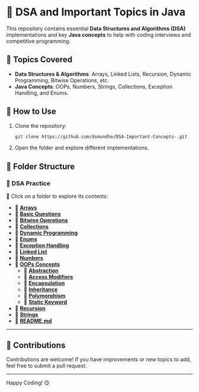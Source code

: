# 📌 DSA and Important Topics in Java

This repository contains essential **Data Structures and Algorithms (DSA)** implementations and key **Java concepts** to help with coding interviews and competitive programming.

## 📌 Topics Covered
- **Data Structures & Algorithms**: Arrays, Linked Lists, Recursion, Dynamic Programming, Bitwise Operations, etc.
- **Java Concepts**: OOPs, Numbers, Strings, Collections, Exception Handling, and Enums.

## 🚀 How to Use
1. Clone the repository:
   ```sh
   git clone https://github.com/dsmundhe/DSA-Important-Concepts-.git
   ```
2. Open the folder and explore different implementations.

## 📂 Folder Structure

### 📂 DSA Practice
📌 Click on a folder to explore its contents:

- 📁 **[Arrays](Arrays/)**
- 📁 **[Basic Questions](Basic_Questions/)**
- 📁 **[Bitwise Operations](Bitwise_Operations/)**
- 📁 **[Collections](Collections/)**
- 📁 **[Dynamic Programming](Dynamic_Programming/)**
- 📁 **[Enums](Enums/)**
- 📁 **[Exception Handling](Exception_Handling/)**
- 📁 **[Linked List](Linked_List/)**
- 📁 **[Numbers](Numbers/)**
- 📁 **[OOPs Concepts](OOPs_Concepts/)**
   - 🔹 **[Abstraction](OOPs_Concepts/Abstraction/)**
   - 🔹 **[Access Modifiers](OOPs_Concepts/Access_Modifiers/)**
   - 🔹 **[Encapsulation](OOPs_Concepts/Encapsulation/)**
   - 🔹 **[Inheritance](OOPs_Concepts/Inheritance/)**
   - 🔹 **[Polymorphism](OOPs_Concepts/Polymorphism/)**
   - 🔹 **[Static Keyword](OOPs_Concepts/Static_Key/)**
- 📁 **[Recursion](Recursion/)**
- 📁 **[Strings](Strings/)**
- 📄 **[README.md](README.md)**

---

## 📢 Contributions
Contributions are welcome! If you have improvements or new topics to add, feel free to submit a pull request.

---

Happy Coding! 😊
